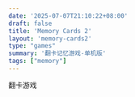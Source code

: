 ```yaml
---
date: '2025-07-07T21:10:22+08:00'
draft: false
title: 'Memory Cards 2'
layout: 'memory-cards2'
type: "games"
summary: '翻卡记忆游戏-单机版'
tags: ["memory"]
---
```


翻卡游戏